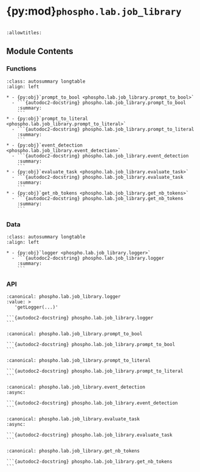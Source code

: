 # {py:mod}`phospho.lab.job_library`

```{py:module} phospho.lab.job_library
```

```{autodoc2-docstring} phospho.lab.job_library
:allowtitles:
```

## Module Contents

### Functions

````{list-table}
:class: autosummary longtable
:align: left

* - {py:obj}`prompt_to_bool <phospho.lab.job_library.prompt_to_bool>`
  - ```{autodoc2-docstring} phospho.lab.job_library.prompt_to_bool
    :summary:
    ```
* - {py:obj}`prompt_to_literal <phospho.lab.job_library.prompt_to_literal>`
  - ```{autodoc2-docstring} phospho.lab.job_library.prompt_to_literal
    :summary:
    ```
* - {py:obj}`event_detection <phospho.lab.job_library.event_detection>`
  - ```{autodoc2-docstring} phospho.lab.job_library.event_detection
    :summary:
    ```
* - {py:obj}`evaluate_task <phospho.lab.job_library.evaluate_task>`
  - ```{autodoc2-docstring} phospho.lab.job_library.evaluate_task
    :summary:
    ```
* - {py:obj}`get_nb_tokens <phospho.lab.job_library.get_nb_tokens>`
  - ```{autodoc2-docstring} phospho.lab.job_library.get_nb_tokens
    :summary:
    ```
````

### Data

````{list-table}
:class: autosummary longtable
:align: left

* - {py:obj}`logger <phospho.lab.job_library.logger>`
  - ```{autodoc2-docstring} phospho.lab.job_library.logger
    :summary:
    ```
````

### API

````{py:data} logger
:canonical: phospho.lab.job_library.logger
:value: >
   'getLogger(...)'

```{autodoc2-docstring} phospho.lab.job_library.logger
```

````

````{py:function} prompt_to_bool(message: phospho.lab.models.Message, prompt: str, format_kwargs: typing.Optional[dict] = None, model: str = 'openai:gpt-3.5-turbo') -> phospho.lab.models.JobResult
:canonical: phospho.lab.job_library.prompt_to_bool

```{autodoc2-docstring} phospho.lab.job_library.prompt_to_bool
```
````

````{py:function} prompt_to_literal(message: phospho.lab.models.Message, prompt: str, output_literal: typing.List[str], format_kwargs: typing.Optional[dict] = None, model: str = 'openai:gpt-3.5-turbo') -> phospho.lab.models.JobResult
:canonical: phospho.lab.job_library.prompt_to_literal

```{autodoc2-docstring} phospho.lab.job_library.prompt_to_literal
```
````

````{py:function} event_detection(message: phospho.lab.models.Message, event_name: str, event_description: str, model: str = 'openai:gpt-3.5-turbo') -> phospho.lab.models.JobResult
:canonical: phospho.lab.job_library.event_detection
:async:

```{autodoc2-docstring} phospho.lab.job_library.event_detection
```
````

````{py:function} evaluate_task(message: phospho.lab.models.Message, few_shot_min_number_of_examples: int = 5, few_shot_max_number_of_examples: int = 10, model: str = 'openai:gpt-4-1106-preview') -> phospho.lab.models.JobResult
:canonical: phospho.lab.job_library.evaluate_task
:async:

```{autodoc2-docstring} phospho.lab.job_library.evaluate_task
```
````

````{py:function} get_nb_tokens(message: phospho.lab.models.Message, model: typing.Optional[str] = 'openai:gpt-3.5-turbo-0613', tokenizer=None) -> phospho.lab.models.JobResult
:canonical: phospho.lab.job_library.get_nb_tokens

```{autodoc2-docstring} phospho.lab.job_library.get_nb_tokens
```
````
